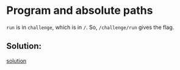 # Program and absolute paths

`run` is in `challenge`, which is in `/`. So, `/challenge/run` gives the flag.

## Solution:
[solution](02_Program_and_Absolute_Paths.png)

